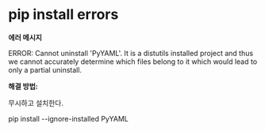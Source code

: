 # pip install errors

**에러 메시지**

ERROR: Cannot uninstall 'PyYAML'. It is a distutils installed project and thus we cannot accurately determine which files belong to it which would lead to only a partial uninstall.



**해결 방법:**

무시하고 설치한다.

pip install --ignore-installed PyYAML



